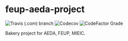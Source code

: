 # feup-aeda-project
![Travis (.com) branch](https://img.shields.io/travis/com/brod56/feup-aeda-project/main)
![Codecov](https://img.shields.io/codecov/c/github/brod56/feup-aeda-project?logo=codecov)
![CodeFactor Grade](https://img.shields.io/codefactor/grade/github/brod56/feup-aeda-project?logo=codefactor)

Bakery project for AEDA, FEUP, MIEIC.
